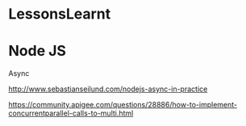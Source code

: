 # LessonsLearnt

# Node JS

Async 

http://www.sebastianseilund.com/nodejs-async-in-practice

https://community.apigee.com/questions/28886/how-to-implement-concurrentparallel-calls-to-multi.html


